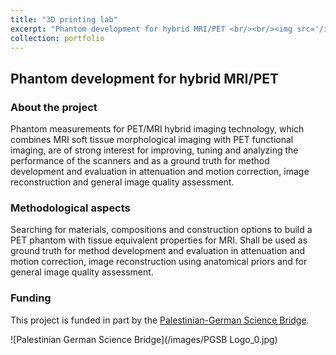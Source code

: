 ```yaml
---
title: "3D printing lab"
excerpt: "Phantom development for hybrid MRI/PET <br/><br/><img src='/images/Kiss200.jpg' width='100'>"
collection: portfolio
---
```

## Phantom development for hybrid MRI/PET


### About the project
Phantom measurements for PET/MRI hybrid imaging technology, which combines MRI soft tissue morphological imaging with PET functional imaging, are of strong interest for improving, tuning and analyzing the performance of the scanners and as a ground truth for method development and evaluation in attenuation and motion correction, image reconstruction and general image quality assessment.  


### Methodological aspects
Searching for materials, compositions and construction options to build a PET phantom with tissue equivalent properties for MRI. Shall be used as ground truth for method development and evaluation in attenuation and motion correction, image reconstruction using anatomical priors and for general image quality assessment.

### Funding
This project is funded in part by the [Palestinian-German Science Bridge](https://www.palast.ps/en/what-we-do/science-bridges/pgsb).

![Palestinian German Science Bridge](/images/PGSB Logo_0.jpg)

